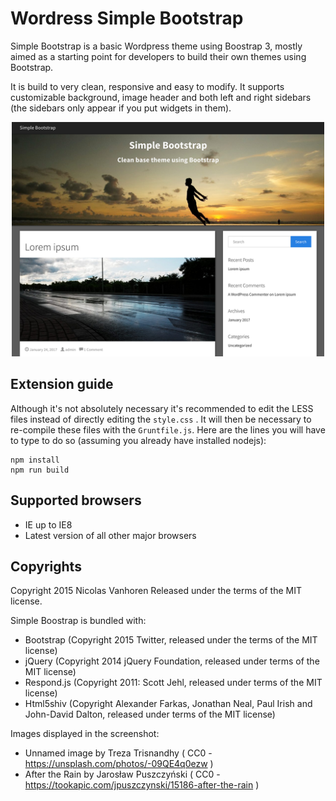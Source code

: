 # Wordress Simple Bootstrap

Simple Bootstrap is a basic Wordpress theme using Boostrap 3, mostly aimed as a starting point for developers to build their own themes using Bootstrap.

It is build to very clean, responsive and easy to modify. It supports customizable background, image header and both left and right sidebars (the sidebars only appear if you put widgets in them).

<p align="center">
  <img src="./screenshot.png" width="500px">
</p>

## Extension guide

Although it's not absolutely necessary it's recommended to edit the LESS files instead of directly editing the `style.css` . It will then be necessary to re-compile these files with the `Gruntfile.js`. Here are the lines you will have to type to do so (assuming you already have installed nodejs):

```
npm install
npm run build
```

## Supported browsers

- IE up to IE8
- Latest version of all other major browsers

## Copyrights

Copyright 2015 Nicolas Vanhoren
Released under the terms of the MIT license.

Simple Boostrap is bundled with:

- Bootstrap (Copyright 2015 Twitter, released under the terms of the MIT license)
- jQuery (Copyright 2014 jQuery Foundation, released under terms of the MIT license)
- Respond.js (Copyright 2011: Scott Jehl, released under terms of the MIT license)
- Html5shiv (Copyright Alexander Farkas, Jonathan Neal, Paul Irish and John-David Dalton, released under terms of the MIT license)

Images displayed in the screenshot:

- Unnamed image by Treza Trisnandhy ( CC0 - https://unsplash.com/photos/-09QE4q0ezw )
- After the Rain by Jarosław Puszczyński ( CC0 - https://tookapic.com/jpuszczynski/15186-after-the-rain )
